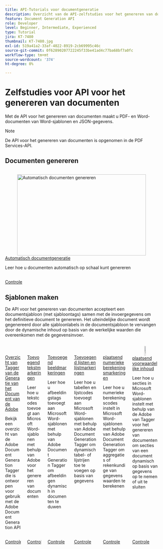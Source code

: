 ```yaml
---
title: API-Tutorials voor documentgeneratie
description: Overzicht van de API-zelfstudies voor het genereren van documenten
feature: Document Generation API
role: Developer
level: Beginner, Intermediate, Experienced
type: Tutorial
jira: KT-7480
thumbnail: KT-7480.jpg
exl-id: 519a41a2-33af-4022-8919-2cb69995c46c
source-git-commit: 0f62890207722245f33be41ad4c77ba68bf7a0fc
workflow-type: tm+mt
source-wordcount: '374'
ht-degree: 0%

---
```



# Zelfstudies voor API voor het genereren van documenten

Met de API voor het genereren van documenten maakt u PDF- en Word-documenten van Word-sjablonen en JSON-gegevens.

>[!NOTE]
>
>De API voor het genereren van documenten is opgenomen in de PDF Services-API.

## Documenten genereren

<!-- Comment -->
<!-- CARDS

* https://experienceleague.adobe.com/en/docs/acrobat-services-learn/tutorials/docgen/automate-doc-gen
  {target = _self}
  {title = Automate document generation}
  {description = Learn how to automatically generate documents at scale}
  {image = https://experienceleague.adobe.com/en/docs/acrobat-services-learn/tutorials/docgen/media_120e532325e3fdc7f559ad9b446d9ec08c1e239a1.png?width=400&format=webply&optimize=medium}
  {cta = Watch}

-->
<!-- End Comment -->

<!-- START CARDS HTML - DO NOT MODIFY BY HAND -->
<div class="columns">
    <div class="column is-half-tablet is-half-desktop is-one-third-widescreen" aria-label="Automate document generation">
        <div class="card" style="height: 100%; display: flex; flex-direction: column; height: 100%;">
            <div class="card-image">
                <figure class="image x-is-16by9">
                    <a href="https://experienceleague.adobe.com/en/docs/acrobat-services-learn/tutorials/docgen/automate-doc-gen" title="Automatisch documenten genereren" target="_self" rel="referrer">
                        <img class="is-bordered-r-small" src="https://experienceleague.adobe.com/en/docs/acrobat-services-learn/tutorials/docgen/media_120e532325e3fdc7f559ad9b446d9ec08c1e239a1.png?width=400&format=webply&optimize=medium" alt="Automatisch documenten genereren"
                             style="width: 100%; aspect-ratio: 16 / 9; object-fit: cover; overflow: hidden; display: block; margin: auto;">
                    </a>
                </figure>
            </div>
            <div class="card-content is-padded-small" style="display: flex; flex-direction: column; flex-grow: 1; justify-content: space-between;">
                <div class="top-card-content">
                    <p class="headline is-size-6 has-text-weight-bold">
                        <a href="https://experienceleague.adobe.com/en/docs/acrobat-services-learn/tutorials/docgen/automate-doc-gen" target="_self" rel="referrer" title="Automatisch documenten genereren"> Automatisch documentgeneratie </a>
                    </p>
                    <p class="is-size-6">Leer hoe u documenten automatisch op schaal kunt genereren</p>
                </div>
                <a href="https://experienceleague.adobe.com/en/docs/acrobat-services-learn/tutorials/docgen/automate-doc-gen" target="_self" rel="referrer" class="spectrum-Button spectrum-Button--outline spectrum-Button--primary spectrum-Button--sizeM" style="align-self: flex-start; margin-top: 1rem;">
                    <span class="spectrum-Button-label has-no-wrap has-text-weight-bold"> Controle </span>
                </a>
            </div>
        </div>
    </div>
</div>
<!-- END CARDS HTML - DO NOT MODIFY BY HAND -->

## Sjablonen maken

De API voor het genereren van documenten accepteert een documentsjabloon (met sjabloontags) samen met de invoergegevens om het definitieve document te genereren. Het uiteindelijke document wordt gegenereerd door alle sjabloonlabels in de documentsjabloon te vervangen door de dynamische inhoud op basis van de werkelijke waarden die overeenkomen met de gegevensinvoer.

<!-- START CARDS HTML - DO NOT MODIFY BY HAND -->
<div class="columns">
    <div class="column is-half-tablet is-half-desktop is-one-third-widescreen" aria-label="Overview of the Adobe Document Generation Tagger">
        <div class="card" style="height: 100%; display: flex; flex-direction: column; height: 100%;">
            <div class="card-image">
                <figure class="image x-is-16by9">
                    <a href="https://experienceleague.adobe.com/en/docs/acrobat-services-learn/tutorials/docgen/docgentemplates/taggeroverview" title="Overzicht van de Adobe voor het genereren van documenten" target="_self" rel="referrer">
                        <img class="is-bordered-r-small" src="https://experienceleague.adobe.com/en/docs/acrobat-services-learn/tutorials/docgen/media_17b19864efffdb1f8c54017812c7de662e17bf163.png?width=400&format=webply&optimize=medium" alt="Overzicht van de Adobe voor het genereren van documenten"
                             style="width: 100%; aspect-ratio: 16 / 9; object-fit: cover; overflow: hidden; display: block; margin: auto;">
                    </a>
                </figure>
            </div>
            <div class="card-content is-padded-small" style="display: flex; flex-direction: column; flex-grow: 1; justify-content: space-between;">
                <div class="top-card-content">
                    <p class="headline is-size-6 has-text-weight-bold">
                        <a href="https://experienceleague.adobe.com/en/docs/acrobat-services-learn/tutorials/docgen/docgentemplates/taggeroverview" target="_self" rel="referrer" title="Overzicht van de Adobe voor het genereren van documenten"> Overzicht van Tagger van de Generatie van het Document van de Adobe </a>
                    </p>
                    <p class="is-size-6">Bekijk een overzicht van de Adobe Document Generation Tagger die is ontworpen voor gebruik met de Adobe Document Generation API</p>
                </div>
                <a href="https://experienceleague.adobe.com/en/docs/acrobat-services-learn/tutorials/docgen/docgentemplates/taggeroverview" target="_self" rel="referrer" class="spectrum-Button spectrum-Button--outline spectrum-Button--primary spectrum-Button--sizeM" style="align-self: flex-start; margin-top: 1rem;">
                    <span class="spectrum-Button-label has-no-wrap has-text-weight-bold"> Controle </span>
                </a>
            </div>
        </div>
    </div>
    <div class="column is-half-tablet is-half-desktop is-one-third-widescreen" aria-label="Adding text tags">
        <div class="card" style="height: 100%; display: flex; flex-direction: column; height: 100%;">
            <div class="card-image">
                <figure class="image x-is-16by9">
                    <a href="https://experienceleague.adobe.com/en/docs/acrobat-services-learn/tutorials/docgen/docgentemplates/taggeraddtexttags" title="Tekstlabels toevoegen" target="_self" rel="referrer">
                        <img class="is-bordered-r-small" src="https://experienceleague.adobe.com/en/docs/acrobat-services-learn/tutorials/docgen/media_113bb0b6c3dfa1329810d3afbba3498af82c6c875.png?width=400&format=webply&optimize=medium" alt="Tekstlabels toevoegen"
                             style="width: 100%; aspect-ratio: 16 / 9; object-fit: cover; overflow: hidden; display: block; margin: auto;">
                    </a>
                </figure>
            </div>
            <div class="card-content is-padded-small" style="display: flex; flex-direction: column; flex-grow: 1; justify-content: space-between;">
                <div class="top-card-content">
                    <p class="headline is-size-6 has-text-weight-bold">
                        <a href="https://experienceleague.adobe.com/en/docs/acrobat-services-learn/tutorials/docgen/docgentemplates/taggeraddtexttags" target="_self" rel="referrer" title="Tekstlabels toevoegen"> Toevoegend tekstmarkeringen </a>
                    </p>
                    <p class="is-size-6">Leer hoe u tekstcodes toevoegt aan Microsoft Word-sjablonen met behulp van Adobe voor het genereren van documenten</p>
                </div>
                <a href="https://experienceleague.adobe.com/en/docs/acrobat-services-learn/tutorials/docgen/docgentemplates/taggeraddtexttags" target="_self" rel="referrer" class="spectrum-Button spectrum-Button--outline spectrum-Button--primary spectrum-Button--sizeM" style="align-self: flex-start; margin-top: 1rem;">
                    <span class="spectrum-Button-label has-no-wrap has-text-weight-bold"> Controle </span>
                </a>
            </div>
        </div>
    </div>
    <div class="column is-half-tablet is-half-desktop is-one-third-widescreen" aria-label="Adding image tags">
        <div class="card" style="height: 100%; display: flex; flex-direction: column; height: 100%;">
            <div class="card-image">
                <figure class="image x-is-16by9">
                    <a href="https://experienceleague.adobe.com/en/docs/acrobat-services-learn/tutorials/docgen/docgentemplates/taggeraddimagetags" title="Afbeeldingstags toevoegen" target="_self" rel="referrer">
                        <img class="is-bordered-r-small" src="https://experienceleague.adobe.com/en/docs/acrobat-services-learn/tutorials/docgen/media_1095ed3adad9c9360bb3184dccc41a72a3da94edc.png?width=400&format=webply&optimize=medium" alt="Afbeeldingstags toevoegen"
                             style="width: 100%; aspect-ratio: 16 / 9; object-fit: cover; overflow: hidden; display: block; margin: auto;">
                    </a>
                </figure>
            </div>
            <div class="card-content is-padded-small" style="display: flex; flex-direction: column; flex-grow: 1; justify-content: space-between;">
                <div class="top-card-content">
                    <p class="headline is-size-6 has-text-weight-bold">
                        <a href="https://experienceleague.adobe.com/en/docs/acrobat-services-learn/tutorials/docgen/docgentemplates/taggeraddimagetags" target="_self" rel="referrer" title="Afbeeldingstags toevoegen"> Toevoegend beeldmarkeringen </a>
                    </p>
                    <p class="is-size-6">Leer hoe u afbeeldingstags toevoegt aan Microsoft Word-sjablonen met behulp van Adobe Document Generation Tagger om afbeeldingen dynamisch in documenten te duwen</p>
                </div>
                <a href="https://experienceleague.adobe.com/en/docs/acrobat-services-learn/tutorials/docgen/docgentemplates/taggeraddimagetags" target="_self" rel="referrer" class="spectrum-Button spectrum-Button--outline spectrum-Button--primary spectrum-Button--sizeM" style="align-self: flex-start; margin-top: 1rem;">
                    <span class="spectrum-Button-label has-no-wrap has-text-weight-bold"> Controle </span>
                </a>
            </div>
        </div>
    </div>
    <div class="column is-half-tablet is-half-desktop is-one-third-widescreen" aria-label="Adding tables and list tags">
        <div class="card" style="height: 100%; display: flex; flex-direction: column; height: 100%;">
            <div class="card-image">
                <figure class="image x-is-16by9">
                    <a href="https://experienceleague.adobe.com/en/docs/acrobat-services-learn/tutorials/docgen/docgentemplates/taggertables" title="Tabellen en lijstcodes toevoegen" target="_self" rel="referrer">
                        <img class="is-bordered-r-small" src="https://experienceleague.adobe.com/en/docs/acrobat-services-learn/tutorials/docgen/media_1c2cc8e4bf3a85a977104a3d94073c37b93dcfdf9.png?width=400&format=webply&optimize=medium" alt="Tabellen en lijstcodes toevoegen"
                             style="width: 100%; aspect-ratio: 16 / 9; object-fit: cover; overflow: hidden; display: block; margin: auto;">
                    </a>
                </figure>
            </div>
            <div class="card-content is-padded-small" style="display: flex; flex-direction: column; flex-grow: 1; justify-content: space-between;">
                <div class="top-card-content">
                    <p class="headline is-size-6 has-text-weight-bold">
                        <a href="https://experienceleague.adobe.com/en/docs/acrobat-services-learn/tutorials/docgen/docgentemplates/taggertables" target="_self" rel="referrer" title="Tabellen en lijstcodes toevoegen"> Toevoegend lijsten en lijstmarkeringen </a>
                    </p>
                    <p class="is-size-6">Leer hoe u tabellen en lijstcodes toevoegt aan Microsoft Word-sjablonen met behulp van Adobe Document Generation Tagger om dynamisch tabel- of lijstrijen toe te voegen op basis van gegevens</p>
                </div>
                <a href="https://experienceleague.adobe.com/en/docs/acrobat-services-learn/tutorials/docgen/docgentemplates/taggertables" target="_self" rel="referrer" class="spectrum-Button spectrum-Button--outline spectrum-Button--primary spectrum-Button--sizeM" style="align-self: flex-start; margin-top: 1rem;">
                    <span class="spectrum-Button-label has-no-wrap has-text-weight-bold"> Controle </span>
                </a>
            </div>
        </div>
    </div>
    <div class="column is-half-tablet is-half-desktop is-one-third-widescreen" aria-label="Setting numerical calculation tags">
        <div class="card" style="height: 100%; display: flex; flex-direction: column; height: 100%;">
            <div class="card-image">
                <figure class="image x-is-16by9">
                    <a href="https://experienceleague.adobe.com/en/docs/acrobat-services-learn/tutorials/docgen/docgentemplates/taggercalculations" title="Numerieke berekeningscodes instellen" target="_self" rel="referrer">
                        <img class="is-bordered-r-small" src="https://experienceleague.adobe.com/en/docs/acrobat-services-learn/tutorials/docgen/media_1a64d90689430bd8a1f7a272a66f006f0808ab6cf.png?width=400&format=webply&optimize=medium" alt="Numerieke berekeningscodes instellen"
                             style="width: 100%; aspect-ratio: 16 / 9; object-fit: cover; overflow: hidden; display: block; margin: auto;">
                    </a>
                </figure>
            </div>
            <div class="card-content is-padded-small" style="display: flex; flex-direction: column; flex-grow: 1; justify-content: space-between;">
                <div class="top-card-content">
                    <p class="headline is-size-6 has-text-weight-bold">
                        <a href="https://experienceleague.adobe.com/en/docs/acrobat-services-learn/tutorials/docgen/docgentemplates/taggercalculations" target="_self" rel="referrer" title="Numerieke berekeningscodes instellen"> plaatsend numerieke berekeningsmarkeringen </a>
                    </p>
                    <p class="is-size-6">Leer hoe u numerieke berekeningscodes instelt in Microsoft Word-sjablonen met behulp van Adobe Document Generation Tagger om aggregaties of rekenkundige van gegevenswaarden te berekenen</p>
                </div>
                <a href="https://experienceleague.adobe.com/en/docs/acrobat-services-learn/tutorials/docgen/docgentemplates/taggercalculations" target="_self" rel="referrer" class="spectrum-Button spectrum-Button--outline spectrum-Button--primary spectrum-Button--sizeM" style="align-self: flex-start; margin-top: 1rem;">
                    <span class="spectrum-Button-label has-no-wrap has-text-weight-bold"> Controle </span>
                </a>
            </div>
        </div>
    </div>
    <div class="column is-half-tablet is-half-desktop is-one-third-widescreen" aria-label="Setting conditional content">
        <div class="card" style="height: 100%; display: flex; flex-direction: column; height: 100%;">
            <div class="card-image">
                <figure class="image x-is-16by9">
                    <a href="https://experienceleague.adobe.com/en/docs/acrobat-services-learn/tutorials/docgen/docgentemplates/taggerconditional" title="Voorwaardelijke inhoud instellen" target="_self" rel="referrer">
                        <img class="is-bordered-r-small" src="https://experienceleague.adobe.com/en/docs/acrobat-services-learn/tutorials/docgen/media_145cebc42cffee358ed1beffcd5015ecb595fc82a.png?width=400&format=webply&optimize=medium" alt="Voorwaardelijke inhoud instellen"
                             style="width: 100%; aspect-ratio: 16 / 9; object-fit: cover; overflow: hidden; display: block; margin: auto;">
                    </a>
                </figure>
            </div>
            <div class="card-content is-padded-small" style="display: flex; flex-direction: column; flex-grow: 1; justify-content: space-between;">
                <div class="top-card-content">
                    <p class="headline is-size-6 has-text-weight-bold">
                        <a href="https://experienceleague.adobe.com/en/docs/acrobat-services-learn/tutorials/docgen/docgentemplates/taggerconditional" target="_self" rel="referrer" title="Voorwaardelijke inhoud instellen"> plaatsend voorwaardelijke inhoud </a>
                    </p>
                    <p class="is-size-6">Leer hoe u secties in Microsoft Word-sjablonen instelt met behulp van de Adobe van Tagger voor het genereren van documenten om secties van een document dynamisch op basis van gegevens op te nemen of uit te sluiten</p>
                </div>
                <a href="https://experienceleague.adobe.com/en/docs/acrobat-services-learn/tutorials/docgen/docgentemplates/taggerconditional" target="_self" rel="referrer" class="spectrum-Button spectrum-Button--outline spectrum-Button--primary spectrum-Button--sizeM" style="align-self: flex-start; margin-top: 1rem;">
                    <span class="spectrum-Button-label has-no-wrap has-text-weight-bold"> Controle </span>
                </a>
            </div>
        </div>
    </div>
</div>
<!-- END CARDS HTML - DO NOT MODIFY BY HAND -->
